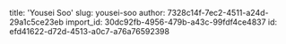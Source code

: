 title: 'Yousei Soo'
slug: yousei-soo
author: 7328c14f-7ec2-4511-a24d-29a1c5ce23eb
import_id: 30dc92fb-4956-479b-a43c-99fdf4ce4837
id: efd41622-d72d-4513-a0c7-a76a76592398
